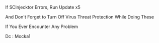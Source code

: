 If SCInjecktor Errors, Run Update x5

And Don't Forget to Turn Off Virus Threat Protection While Doing These

If You Ever Encounter Any Problem 

Dc : Mocka1
